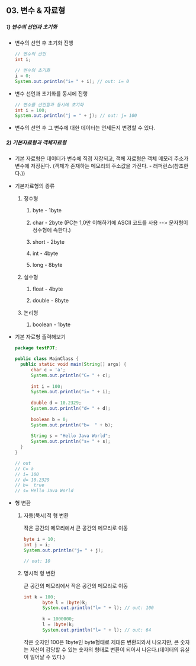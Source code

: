 ## 03. 변수 & 자료형

##### 1) 변수의 선언과 초기화

- 변수의 선언 후 초기화 진행

  ```java
  // 변수의 선언
  int i;
  
  // 변수의 초기화
  i = 0;
  System.out.println("i= " + i); // out: i= 0
  
  ```

- 변수 선언과 초기화를 동시에 진행

  ```java
  // 변수를 선언함과 동시에 초기화
  int i = 100;
  System.out.println("j = " + j); // out: j= 100
  
  ```

- 변수의 선언 후 그 변수에 대한 데이터는 언제든지 변경할 수 있다.



##### 2) 기본자료형과 객체자료형

- 기본 자료형은 데이터가 변수에 직접 저장되고, 객체 자료형은 객체 메모리 주소가 변수에 저장된다. (객체가 존재하는 메모리의 주소값을 가진다. - 래퍼런스(참조한다.))

- 기본자료형의 종류

  1. 정수형

     1) byte - 1byte

     2) char - 2byte (PC는 1,0만 이해하기에 ASCII 코드를 사용 --> 문자형이 정수형에 속한다.)

     3) short - 2byte

     4) int - 4byte

     5) long - 8byte

  2. 실수형

     1) float - 4byte

     2) double - 8byte

  3. 논리형

     1) boolean - 1byte

- 기본 자료형 출력해보기

  ```java
  package testPJT;
  
  public class MainClass {
  	public static void main(String[] args) {
  		char c = 'a';
  		System.out.println("C= " + c); 
  		
  		int i = 100;
  		System.out.println("i= " + i);
  		
  		double d = 10.2329;
  		System.out.println("d= " + d);
  		
  		boolean b = 0;
  		System.out.println("b=  " + b);
  		
  		String s = "Hello Java World";
  		System.out.println("s= " + s);
  	}
  }
  
  // out
  // C= a
  // i= 100
  // d= 10.2329
  // b=  true
  // s= Hello Java World
  ```

- 형 변환

  1. 자동(묵시)적 형 변환

     작은 공간의 메모리에서 큰 공간의 메모리로 이동

     ```java
     byte i = 10;
     int j = i;
     System.out.println("j= " + j);
     
     // out: 10
     ```

  2. 명시적 형 변환

     큰 공간의 메모리에서 작은 공간의 메모리로 이동

     ```java
     int k = 100;
     		byte l = (byte)k;
     		System.out.println("l= " + l); // out: 100
     		
     		k = 1000000;
     		l = (byte)k;
     		System.out.println("l= " + l); // out: 64
     ```

     작은 숫자인 100은 1byte인 byte형태로 제대론 변환되와서 나오지만, 큰 숫자는 자신이 감당할 수 있는 숫자의 형태로 변환이 되어서 나온다.(데이터의 유실이 일어날 수 있다.)